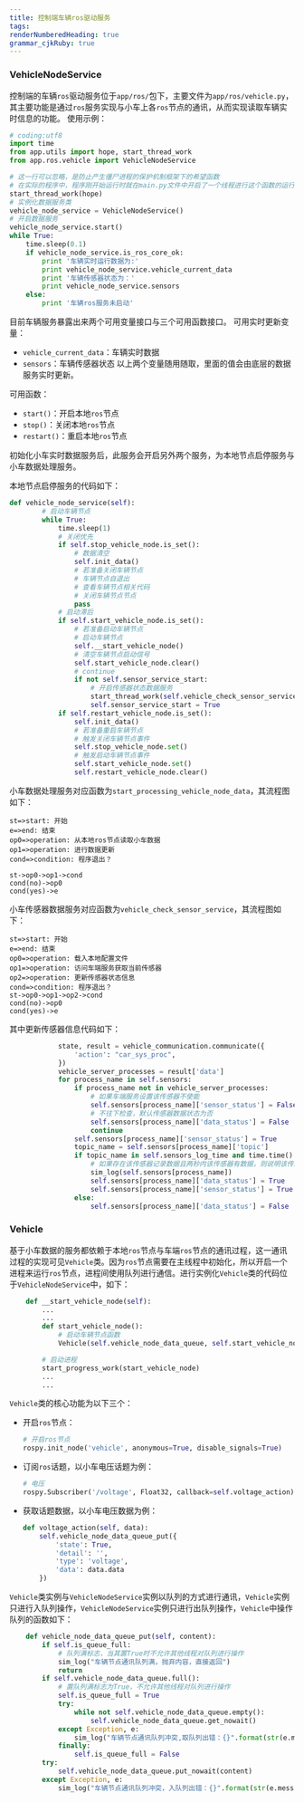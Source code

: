 ```yaml
---
title: 控制端车辆ros驱动服务
tags: 
renderNumberedHeading: true
grammar_cjkRuby: true
---
```


### VehicleNodeService

控制端的车辆`ros`驱动服务位于`app/ros/`包下，主要文件为`app/ros/vehicle.py`，其主要功能是通过`ros`服务实现与小车上各`ros`节点的通讯，从而实现读取车辆实时信息的功能。
使用示例：

``` py
# coding:utf8
import time
from app.utils import hope, start_thread_work
from app.ros.vehicle import VehicleNodeService

# 这一行可以忽略，是防止产生僵尸进程的保护机制框架下的希望函数
# 在实际的程序中，程序刚开始运行时就在main.py文件中开启了一个线程进行这个函数的运行，不要手动运行这个函数
start_thread_work(hope)
# 实例化数据服务类
vehicle_node_service = VehicleNodeService()
# 开启数据服务
vehicle_node_service.start()
while True:
    time.sleep(0.1)
    if vehicle_node_service.is_ros_core_ok:
        print '车辆实时运行数据为:'
        print vehicle_node_service.vehicle_current_data
        print '车辆传感器状态为：'
        print vehicle_node_service.sensors
    else:
        print '车辆ros服务未启动'

```

目前车辆服务暴露出来两个可用变量接口与三个可用函数接口。
可用实时更新变量：
- `vehicle_current_data`：车辆实时数据
- `sensors`：车辆传感器状态
以上两个变量随用随取，里面的值会由底层的数据服务实时更新。

可用函数：
- `start()`：开启本地`ros`节点
- `stop()`：关闭本地`ros`节点
- `restart()`：重启本地`ros`节点

初始化小车实时数据服务后，此服务会开启另外两个服务，为本地节点启停服务与小车数据处理服务。

本地节点启停服务的代码如下：

``` py
def vehicle_node_service(self):
        # 启动车辆节点
        while True:
            time.sleep(1)
            # 关闭优先
            if self.stop_vehicle_node.is_set():
                # 数据清空
                self.init_data()
                # 若准备关闭车辆节点
                # 车辆节点自退出
                # 查看车辆节点相关代码
                # 关闭车辆节点节点
                pass
            # 启动滞后
            if self.start_vehicle_node.is_set():
                # 若准备启动车辆节点
                # 启动车辆节点
                self.__start_vehicle_node()
                # 清空车辆节点启动信号
                self.start_vehicle_node.clear()
                # continue
                if not self.sensor_service_start:
					# 开启传感器状态数据服务
                    start_thread_work(self.vehicle_check_sensor_service)
                    self.sensor_service_start = True
            if self.restart_vehicle_node.is_set():
                self.init_data()
                # 若准备重启车辆节点
                # 触发关闭车辆节点事件
                self.stop_vehicle_node.set()
                # 触发启动车辆节点事件
                self.start_vehicle_node.set()
                self.restart_vehicle_node.clear()
```

小车数据处理服务对应函数为`start_processing_vehicle_node_data`，其流程图如下：

```flow!
st=>start: 开始
e=>end: 结束
op0=>operation: 从本地ros节点读取小车数据
op1=>operation: 进行数据更新
cond=>condition: 程序退出？

st->op0->op1->cond
cond(no)->op0
cond(yes)->e
```

小车传感器数据服务对应函数为`vehicle_check_sensor_service`，其流程图如下：
```flow!
st=>start: 开始
e=>end: 结束
op0=>operation: 载入本地配置文件
op1=>operation: 访问车端服务获取当前传感器
op2=>operation: 更新传感器状态信息
cond=>condition: 程序退出？
st->op0->op1->op2->cond
cond(no)->op0
cond(yes)->e
```

其中更新传感器信息代码如下：

``` py
            state, result = vehicle_communication.communicate({
                'action': "car_sys_proc",
            })
			vehicle_server_processes = result['data']
            for process_name in self.sensors:
                if process_name not in vehicle_server_processes:
                    # 如果车端服务设置该传感器不使能
                    self.sensors[process_name]['sensor_status'] = False
                    # 不往下检查，默认传感器数据状态为否
                    self.sensors[process_name]['data_status'] = False
                    continue
                self.sensors[process_name]['sensor_status'] = True
                topic_name = self.sensors[process_name]['topic']
                if topic_name in self.sensors_log_time and time.time() - self.sensors_log_time[topic_name] < 2:
                    # 如果存在该传感器记录数据且两秒内该传感器有数据，则说明该传感器激活且状态正常
                    sim_log(self.sensors[process_name])
                    self.sensors[process_name]['data_status'] = True
                    self.sensors[process_name]['sensor_status'] = True
                else:
                    self.sensors[process_name]['data_status'] = False
```

### Vehicle
基于小车数据的服务都依赖于本地`ros`节点与车端`ros`节点的通讯过程，这一通讯过程的实现可见`Vehicle`类。因为`ros`节点需要在主线程中初始化，所以开启一个进程来运行`ros`节点，进程间使用队列进行通信。进行实例化`Vehicle`类的代码位于`VehicleNodeService`中，如下：

``` py
    def __start_vehicle_node(self):
		...
		...
        def start_vehicle_node():
            # 启动车辆节点函数
            Vehicle(self.vehicle_node_data_queue, self.start_vehicle_node, self.stop_vehicle_node)

        # 启动进程
        start_progress_work(start_vehicle_node)
        ...
		...
```

`Vehicle`类的核心功能为以下三个：
- 开启`ros`节点：
	``` py
	# 开启ros节点
	rospy.init_node('vehicle', anonymous=True, disable_signals=True)
	```
- 订阅`ros`话题，以小车电压话题为例：
	``` py
	# 电压
	rospy.Subscriber('/voltage', Float32, callback=self.voltage_action)
	```
- 获取话题数据，以小车电压数据为例：
	``` py
	def voltage_action(self, data):
        self.vehicle_node_data_queue_put({
            'state': True,
            'detail': '',
            'type': 'voltage',
            'data': data.data
        })
	```
	
`Vehicle`类实例与`VehicleNodeService`实例以队列的方式进行通讯，`Vehicle`实例只进行入队列操作，`VehicleNodeService`实例只进行出队列操作，`Vehicle`中操作队列的函数如下：

``` py
    def vehicle_node_data_queue_put(self, content):
        if self.is_queue_full:
            # 队列满标志，当其置True时不允许其他线程对队列进行操作
            sim_log("车辆节点通讯队列满，抛弃内容，直接返回")
            return
        if self.vehicle_node_data_queue.full():
            # 置队列满标志为True，不允许其他线程对队列进行操作
            self.is_queue_full = True
            try:
                while not self.vehicle_node_data_queue.empty():
                    self.vehicle_node_data_queue.get_nowait()
            except Exception, e:
                sim_log("车辆节点通讯队列冲突,取队列出错：{}".format(str(e.message)))
            finally:
                self.is_queue_full = False
        try:
            self.vehicle_node_data_queue.put_nowait(content)
        except Exception, e:
            sim_log("车辆节点通讯队列冲突，入队列出错：{}".format(str(e.message)))
```

